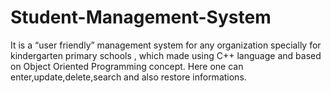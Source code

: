 # Student-Management-System
It is a “user friendly” management system for any organization specially for kindergarten primary schools , which made using C++ language and based on Object Oriented Programming concept.
Here one can enter,update,delete,search and also restore informations.
